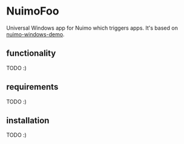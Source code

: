 # NuimoFoo

Universal Windows app for Nuimo which triggers apps. It's based on [nuimo-windows-demo](https://github.com/getsenic/nuimo-windows-demo).

## functionality
 TODO :)

## requirements
 TODO :)

## installation
 TODO :)
